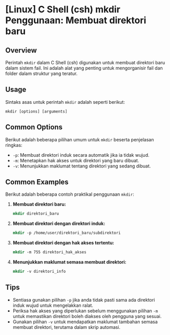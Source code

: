 # [Linux] C Shell (csh) mkdir Penggunaan: Membuat direktori baru

## Overview
Perintah `mkdir` dalam C Shell (csh) digunakan untuk membuat direktori baru dalam sistem fail. Ini adalah alat yang penting untuk mengorganisir fail dan folder dalam struktur yang teratur.

## Usage
Sintaks asas untuk perintah `mkdir` adalah seperti berikut:

```
mkdir [options] [arguments]
```

## Common Options
Berikut adalah beberapa pilihan umum untuk `mkdir` beserta penjelasan ringkas:

- `-p`: Membuat direktori induk secara automatik jika ia tidak wujud.
- `-m`: Menetapkan hak akses untuk direktori yang baru dibuat.
- `-v`: Menunjukkan maklumat tentang direktori yang sedang dibuat.

## Common Examples
Berikut adalah beberapa contoh praktikal penggunaan `mkdir`:

1. **Membuat direktori baru:**
   ```csh
   mkdir direktori_baru
   ```

2. **Membuat direktori dengan direktori induk:**
   ```csh
   mkdir -p /home/user/direktori_baru/subdirektori
   ```

3. **Membuat direktori dengan hak akses tertentu:**
   ```csh
   mkdir -m 755 direktori_hak_akses
   ```

4. **Menunjukkan maklumat semasa membuat direktori:**
   ```csh
   mkdir -v direktori_info
   ```

## Tips
- Sentiasa gunakan pilihan `-p` jika anda tidak pasti sama ada direktori induk wujud untuk mengelakkan ralat.
- Periksa hak akses yang diperlukan sebelum menggunakan pilihan `-m` untuk memastikan direktori boleh diakses oleh pengguna yang sesuai.
- Gunakan pilihan `-v` untuk mendapatkan maklumat tambahan semasa membuat direktori, terutama dalam skrip automasi.